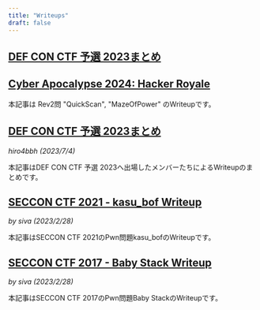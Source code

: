 ```yaml
---
title: "Writeups"
draft: false
---
```


## [DEF CON CTF 予選 2023まとめ](/content/writeup/def_con_ctf_quals_2023/)

## [Cyber Apocalypse 2024: Hacker Royale](https://blog.nflabs.jp/entry/2024/3/18/133000)

本記事は Rev2問 "QuickScan", "MazeOfPower" のWriteupです。

## [DEF CON CTF 予選 2023まとめ](/writeup/def_con_ctf_quals_2023/)
*hiro4bbh (2023/7/4)*

本記事はDEF CON CTF 予選 2023へ出場したメンバーたちによるWriteupのまとめです。

## [SECCON CTF 2021 - kasu_bof Writeup](/writeup/seccon_ctf_2021_kasu_bof/)
*by siva (2023/2/28)*

本記事はSECCON CTF 2021のPwn問題kasu_bofのWriteupです。

## [SECCON CTF 2017 - Baby Stack Writeup](/writeup/seccon_ctf_2017_baby_stack/)
*by siva (2023/2/28)*

本記事はSECCON CTF 2017のPwn問題Baby StackのWriteupです。
